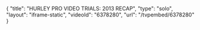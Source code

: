 {
    "title": "HURLEY PRO VIDEO TRIALS: 2013 RECAP",
    "type": "solo",
    "layout": "iframe-static",
    "videoId": "6378280",
    "url": "\/tvpembed\/6378280"
}